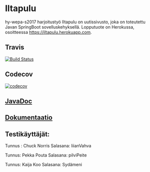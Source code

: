 # Iltapulu
hy-wepa-s2017 harjoitustyö
Iltapulu on uutissivusto, joka on toteutettu Javan SpringBoot sovelluskehyksellä. Lopputuote on Herokussa, osoitteessa https://iltapulu.herokuapp.com.

## Travis
[![Build Status](https://travis-ci.org/Ouzii/iltapulu.svg?branch=master)](https://travis-ci.org/Ouzii/iltapulu)

## Codecov
[![codecov](https://codecov.io/gh/Ouzii/iltapulu/branch/master/graph/badge.svg)](https://codecov.io/gh/Ouzii/iltapulu)

## [JavaDoc](http://htmlpreview.github.io/?https://github.com/Ouzii/iltapulu/blob/master/apidocs/index.html)

## [Dokumentaatio](https://github.com/Ouzii/iltapulu/blob/master/Dokumentaatio/Iltapulu%20dokumentaatio.pdf)

## Testikäyttäjät:

Tunnus : Chuck Norris
Salasana: liianVahva

Tunnus: Pekka Pouta
Salasana: pilviPeite

Tunnus: Kaija Koo
Salasana: Sydämeni
